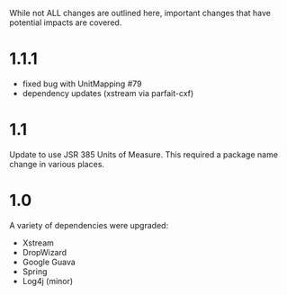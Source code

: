 While not ALL changes are outlined here, important changes that have potential impacts are covered.

1.1.1
=====

* fixed bug with UnitMapping #79
* dependency updates (xstream via parfait-cxf) 

1.1
===
Update to use JSR 385 Units of Measure.  This required a package name change in various places.  


1.0
===
A variety of dependencies were upgraded:
* Xstream
* DropWizard
* Google Guava
* Spring
* Log4j (minor)
